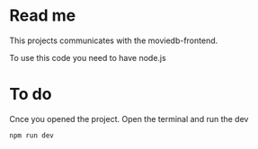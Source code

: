 # Read me
This projects communicates with the moviedb-frontend.

To use this code you need to have node.js

# To do
Cnce you opened the project. Open the terminal and run the dev
```bash
npm run dev
```
